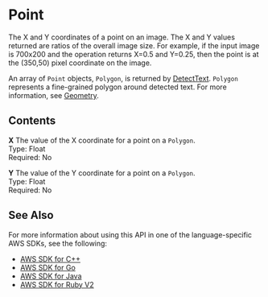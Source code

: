 # Point<a name="API_Point"></a>

The X and Y coordinates of a point on an image\. The X and Y values returned are ratios of the overall image size\. For example, if the input image is 700x200 and the operation returns X=0\.5 and Y=0\.25, then the point is at the \(350,50\) pixel coordinate on the image\.

An array of `Point` objects, `Polygon`, is returned by [DetectText](API_DetectText.md)\. `Polygon` represents a fine\-grained polygon around detected text\. For more information, see [Geometry](API_Geometry.md)\. 

## Contents<a name="API_Point_Contents"></a>

 **X**   <a name="rekognition-Type-Point-X"></a>
The value of the X coordinate for a point on a `Polygon`\.  
Type: Float  
Required: No

 **Y**   <a name="rekognition-Type-Point-Y"></a>
The value of the Y coordinate for a point on a `Polygon`\.  
Type: Float  
Required: No

## See Also<a name="API_Point_SeeAlso"></a>

For more information about using this API in one of the language\-specific AWS SDKs, see the following:
+  [AWS SDK for C\+\+](https://docs.aws.amazon.com/goto/SdkForCpp/rekognition-2016-06-27/Point) 
+  [AWS SDK for Go](https://docs.aws.amazon.com/goto/SdkForGoV1/rekognition-2016-06-27/Point) 
+  [AWS SDK for Java](https://docs.aws.amazon.com/goto/SdkForJava/rekognition-2016-06-27/Point) 
+  [AWS SDK for Ruby V2](https://docs.aws.amazon.com/goto/SdkForRubyV2/rekognition-2016-06-27/Point) 